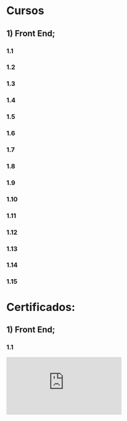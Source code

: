 # Cursos

## 1) Front End;

### 1.1 
### 1.2
### 1.3
### 1.4
### 1.5
### 1.6
### 1.7
### 1.8
### 1.9
### 1.10
### 1.11
### 1.12
### 1.13
### 1.14
### 1.15


# Certificados:

## 1) Front End;

### 1.1 
![Lógica de Programação Essencial ]( https://github.com/DevKleberMendes/Cursos/blob/main/1.1%20L%C3%B3gica%20de%20Programa%C3%A7%C3%A3o%20Essencial.pdf)
